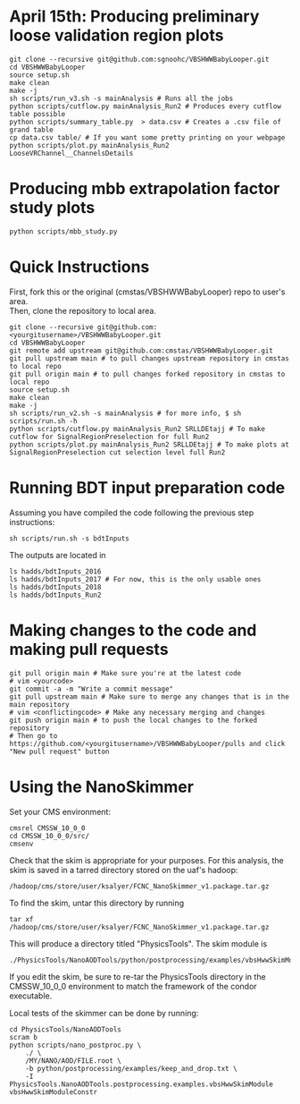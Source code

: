 # April 15th: Producing preliminary loose validation region plots

    git clone --recursive git@github.com:sgnoohc/VBSHWWBabyLooper.git
    cd VBSHWWBabyLooper
    source setup.sh
    make clean
    make -j
    sh scripts/run_v3.sh -s mainAnalysis # Runs all the jobs
    python scripts/cutflow.py mainAnalysis_Run2 # Produces every cutflow table possible
    python scripts/summary_table.py  > data.csv # Creates a .csv file of grand table
    cp data.csv table/ # If you want some pretty printing on your webpage
    python scripts/plot.py mainAnalysis_Run2 LooseVRChannel__ChannelsDetails

# Producing mbb extrapolation factor study plots

    python scripts/mbb_study.py

# Quick Instructions

First, fork this or the original (cmstas/VBSHWWBabyLooper) repo to user's area.   
Then, clone the repository to local area.

    git clone --recursive git@github.com:<yourgitusername>/VBSHWWBabyLooper.git
    cd VBSHWWBabyLooper
    git remote add upstream git@github.com:cmstas/VBSHWWBabyLooper.git
    git pull upstream main # to pull changes upstream repository in cmstas to local repo
    git pull origin main # to pull changes forked repository in cmstas to local repo
    source setup.sh
    make clean
    make -j
    sh scripts/run_v2.sh -s mainAnalysis # for more info, $ sh scripts/run.sh -h
    python scripts/cutflow.py mainAnalysis_Run2 SRLLDEtajj # To make cutflow for SignalRegionPreselection for full Run2
    python scripts/plot.py mainAnalysis_Run2 SRLLDEtajj # To make plots at SignalRegionPreselection cut selection level full Run2

# Running BDT input preparation code

Assuming you have compiled the code following the previous step instructions:

    sh scripts/run.sh -s bdtInputs

The outputs are located in

    ls hadds/bdtInputs_2016
    ls hadds/bdtInputs_2017 # For now, this is the only usable ones
    ls hadds/bdtInputs_2018
    ls hadds/bdtInputs_Run2

# Making changes to the code and making pull requests

    git pull origin main # Make sure you're at the latest code
    # vim <yourcode>
    git commit -a -m "Write a commit message"
    git pull upstream main # Make sure to merge any changes that is in the main repository
    # vim <conflictingcode> # Make any necessary merging and changes
    git push origin main # to push the local changes to the forked repository
    # Then go to https://github.com/<yourgitusername>/VBSHWWBabyLooper/pulls and click "New pull request" button

# Using the NanoSkimmer
Set your CMS environment:
    
    cmsrel CMSSW_10_0_0
    cd CMSSW_10_0_0/src/
    cmsenv

Check that the skim is appropriate for your purposes.
For this analysis, the skim is saved in a tarred directory stored on the uaf's hadoop:

    /hadoop/cms/store/user/ksalyer/FCNC_NanoSkimmer_v1.package.tar.gz

To find the skim, untar this directory by running

    tar xf /hadoop/cms/store/user/ksalyer/FCNC_NanoSkimmer_v1.package.tar.gz

This will produce a directory titled "PhysicsTools". The skim module is

    ./PhysicsTools/NanoAODTools/python/postprocessing/examples/vbsHwwSkimModule.py

If you edit the skim, be sure to re-tar the PhysicsTools directory in the CMSSW_10_0_0 environment to match the framework of the condor executable.

Local tests of the skimmer can be done by running:

    cd PhysicsTools/NanoAODTools
    scram b
    python scripts/nano_postproc.py \
        ./ \
        /MY/NANO/AOD/FILE.root \
        -b python/postprocessing/examples/keep_and_drop.txt \
        -I PhysicsTools.NanoAODTools.postprocessing.examples.vbsHwwSkimModule vbsHwwSkimModuleConstr
    

